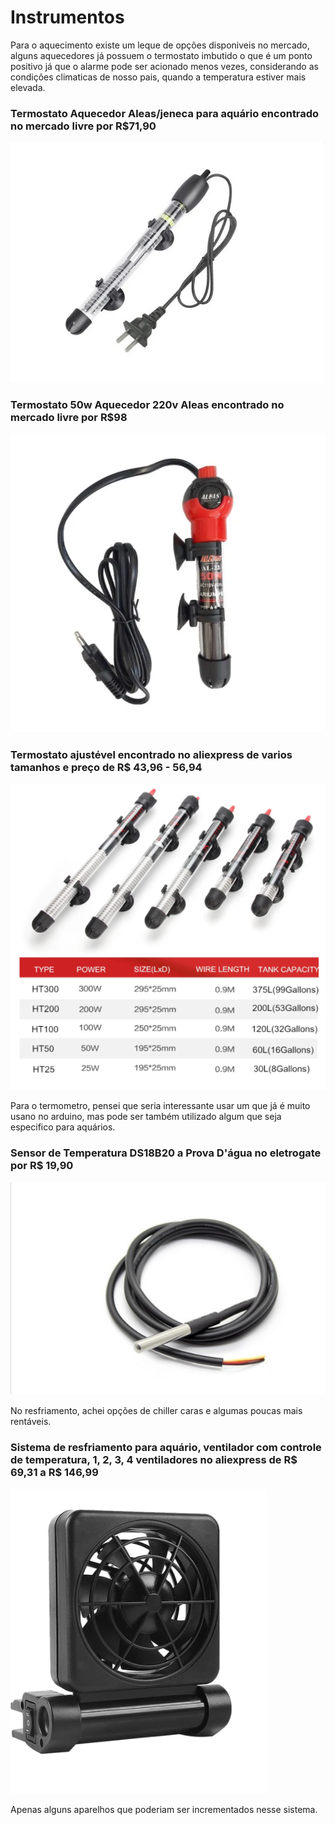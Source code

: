 # Instrumentos

Para o aquecimento existe um leque de opções disponiveis no mercado, alguns aquecedores já possuem o termostato imbutido o que é um ponto positivo já que o alarme pode ser acionado menos vezes, considerando as condições climaticas de nosso pais, quando a temperatura estiver mais elevada. 

### Termostato Aquecedor Aleas/jeneca para aquário encontrado no mercado livre por R$71,90

![quent](https://github.com/nah2602/embarcadosprojeto/blob/main/sistema-temperatura/fotos-temp/termosta1.png)

### Termostato 50w Aquecedor 220v Aleas encontrado no mercado livre por R$98
![quent](https://github.com/nah2602/embarcadosprojeto/blob/main/sistema-temperatura/fotos-temp/termosta2.png)

### Termostato ajustével encontrado no aliexpress de varios tamanhos e preço de R$ 43,96 - 56,94

![quent](https://github.com/nah2602/embarcadosprojeto/blob/main/sistema-temperatura/fotos-temp/termosta3.png)


Para o termometro, pensei que seria interessante usar um que já é muito usano no arduino, mas pode ser também utilizado algum que seja especifico para aquários. 

### Sensor de Temperatura DS18B20 a Prova D'água no eletrogate por R$ 19,90

![quent](https://github.com/nah2602/embarcadosprojeto/blob/main/sistema-temperatura/fotos-temp/sensortempe.png)

No resfriamento, achei opções de chiller caras e algumas poucas mais rentáveis. 

### Sistema de resfriamento para aquário, ventilador com controle de temperatura, 1, 2, 3, 4 ventiladores no aliexpress de R$ 69,31 a R$ 146,99

![quent](https://github.com/nah2602/embarcadosprojeto/blob/main/sistema-temperatura/fotos-temp/resfria.png)

Apenas alguns aparelhos que poderiam ser incrementados nesse sistema. 
